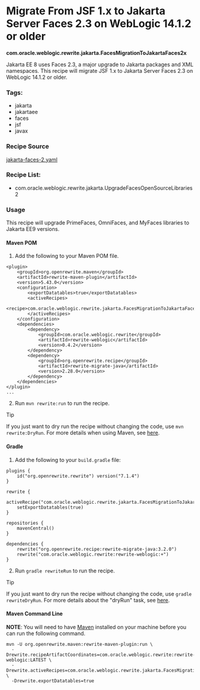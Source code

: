 # Migrate From JSF 1.x to Jakarta Server Faces 2.3 on WebLogic 14.1.2 or older
**com.oracle.weblogic.rewrite.jakarta.FacesMigrationToJakartaFaces2x**

Jakarta EE 8 uses Faces 2.3, a major upgrade to Jakarta packages and XML namespaces. This recipe will migrate JSF 1.x to Jakarta Server Faces 2.3 on WebLogic 14.1.2 or older.

### Tags:
- jakarta
- jakartaee
- faces
- jsf
- javax

### Recipe Source

[jakarta-faces-2.yaml](https://github.com/oracle/rewrite-recipes/blob/main/rewrite-weblogic/src/main/resources/META-INF/rewrite/jakarta-faces-2.yaml)

### Recipe List:

- com.oracle.weblogic.rewrite.jakarta.UpgradeFacesOpenSourceLibraries2

### Usage

This recipe will upgrade PrimeFaces, OmniFaces, and MyFaces libraries to Jakarta EE9 versions.

#### Maven POM

1. Add the following to your Maven POM file.
```
<plugin>
    <groupId>org.openrewrite.maven</groupId>
    <artifactId>rewrite-maven-plugin</artifactId>
    <version>5.43.0</version>
    <configuration>
        <exportDatatables>true</exportDatatables>
        <activeRecipes>
            <recipe>com.oracle.weblogic.rewrite.jakarta.FacesMigrationToJakartaFaces2x</recipe>
        </activeRecipes>
    </configuration>
    <dependencies>
        <dependency>
            <groupId>com.oracle.weblogic.rewrite</groupId>
            <artifactId>rewrite-weblogic</artifactId>
            <version>0.4.2</version>
        </dependency>
        <dependency>
            <groupId>org.openrewrite.recipe</groupId>
            <artifactId>rewrite-migrate-java</artifactId>
            <version>2.28.0</version>
        </dependency>
    </dependencies>
</plugin>
...
```
2. Run `mvn rewrite:run` to run the recipe.

> [!TIP]  
> If you just want to dry run the recipe without changing the code, use `mvn rewrite:DryRun`. For more details when using Maven, see [here](https://docs.openrewrite.org/reference/rewrite-maven-plugin).

#### Gradle

1. Add the following to your `build.gradle` file:

```
plugins {
    id("org.openrewrite.rewrite") version("7.1.4")
}

rewrite {
    activeRecipe("com.oracle.weblogic.rewrite.jakarta.FacesMigrationToJakartaFaces2x")
    setExportDatatables(true)
}

repositories {
    mavenCentral()
}

dependencies {
    rewrite("org.openrewrite.recipe:rewrite-migrate-java:3.2.0")
    rewrite("com.oracle.weblogic.rewrite:rewrite-weblogic:+")
}
```
2. Run `gradle rewriteRun` to run the recipe.

> [!TIP]  
> If you just want to dry run the recipe without changing the code, use `gradle rewriteDryRun`. For more details about the "dryRun" task, see [here](https://docs.openrewrite.org/reference/gradle-plugin-configuration#the-dryrun-task).

#### Maven Command Line

**NOTE**: You will need to have [Maven](https://maven.apache.org/download.cgi) installed on your machine before you can run the following command.

```
mvn -U org.openrewrite.maven:rewrite-maven-plugin:run \
  -Drewrite.recipeArtifactCoordinates=com.oracle.weblogic.rewrite:rewrite-weblogic:LATEST \
  -Drewrite.activeRecipes=com.oracle.weblogic.rewrite.jakarta.FacesMigrationToJakartaFaces2x \
  -Drewrite.exportDatatables=true
  ```
